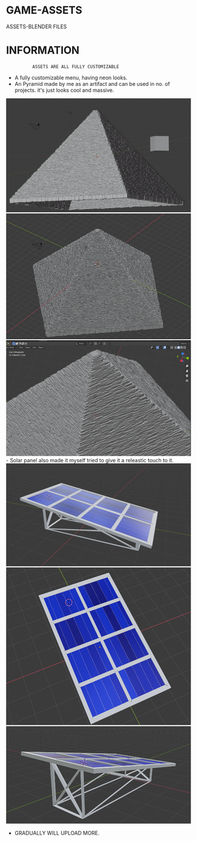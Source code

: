 # GAME-ASSETS
 ASSETS-BLENDER FILES




# INFORMATION
              ASSETS ARE ALL FULLY CUSTOMIZABLE                               
 - A fully customizable menu, having neon looks. 
 - An Pyramid made by me as an artifact and can be used in no. of projects. it's just looks cool and massive.

<img src="imgs/pyramidfront.png" alt="pyramid">
<img src="imgs/pyramidtop.png" alt="pyramid">
<img src="imgs/pyramidft.png" alt="pyramid">
 - Solar panel also made it myself tried to give it a releastic touch to it.
<img src="imgs/solarpannelsv.png" alt="solarpannel">
<img src="imgs/solarpanneltv.png" alt="solarpannel">
<img src="imgs/solarpannelvv.png" alt="solarpannel">

 - GRADUALLY WILL UPLOAD MORE.
